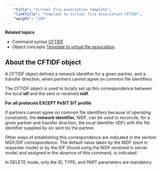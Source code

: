 ```yaml
---
    "title": "Virtual file association template",
    "linkTitle": "Template to virtual file association CFTIDF",
    "weight": "150"
---
```

****Related
topics****

- Command syntax
    [CFTIDF](../../../c_intro_userinterfaces/command_summary#CFTIDF)
- Object concepts
    [Template to virtual file association](#)

<span id="About_the_CFTIDF_object"></span>

About the CFTIDF object
-----------------------

A CFTIDF
object defines a network identifier for a given partner, and a transfer
direction, when partners cannot agree on common file identifiers.

The CFTIDF object is used to locally set up this correspondence between
the local ****idf**** and the sent or
received ****nidf****.

**For all protocols EXCEPT PeSIT SIT profile**

If partners cannot agree on common file identifiers because of operating
constraints, the **network identifier,**
NIDF, can be used to reconcile, for a given partner and transfer
direction, the local identifier (IDF) with the file identifier supplied
by (or sent to) the partner.

Other ways of establishing this correspondence are indicated in the
section *NIDF/IDF correspondence*. The default value taken by the
NIDF (sent in requester mode) or by the IDF (found using the NIDF received
in server mode) and assigned in the absence of this command, is indicated.

In DELETE mode, only the ID, TYPE, and PART parameters are mandatory.
